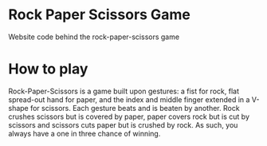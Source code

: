 # Rock Paper Scissors Game

 Website code behind the rock-paper-scissors game

# How to play
Rock-Paper-Scissors is a game built upon gestures: a fist for rock, flat spread-out hand for paper, and the index and middle finger extended in a V-shape for scissors. Each gesture beats and is beaten by another. Rock crushes scissors but is covered by paper, paper covers rock but is cut by scissors and scissors cuts paper but is crushed by rock. As such, you always have a one in three chance of winning.
